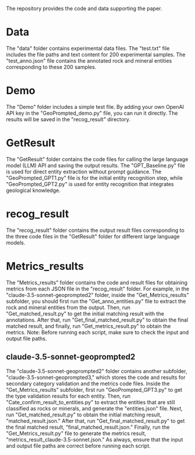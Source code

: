 The repository provides the code and data supporting the paper.

# Data

The "data" folder contains experimental data files. The "test.txt" file includes the file paths and text content for 200 experimental samples. The "test_anno.json" file contains the annotated rock and mineral entities corresponding to these 200 samples.
# Demo

The "Demo" folder includes a simple test file. By adding your own OpenAI API key in the "GeoPrompted_demo.py" file, you can run it directly. The results will be saved in the "recog_result" directory.

# GetResult

The "GetResult" folder contains the code files for calling the large language model (LLM) API and saving the output results. The "GPT_Baseline.py" file is used for direct entity extraction without prompt guidance. The "GeoPrompted_GPT1.py" file is for the initial entity recognition step, while "GeoPrompted_GPT2.py" is used for entity recognition that integrates geological knowledge.

# recog_result

The "recog_result" folder contains the output result files corresponding to the three code files in the "GetResult" folder for different large language models.

# Metrics_results

The "Metrics_results" folder contains the code and result files for obtaining metrics from each JSON file in the "recog_result" folder. For example, in the "claude-3.5-sonnet-geoprompted2" folder, inside the "Get_Metrics_results" subfolder, you should first run the "Get_anno_entities.py" file to extract the rock and mineral entities from the output. Then, run "Get_matched_result.py" to get the initial matching result with the annotations. After that, run "Get_final_matched_result.py" to obtain the final matched result, and finally, run "Get_metrics_result.py" to obtain the metrics. Note: Before running each script, make sure to check the input and output file paths.

## claude-3.5-sonnet-geoprompted2

The "claude-3.5-sonnet-geoprompted2" folder contains another subfolder, "claude-3.5-sonnet-geoprompted3," which stores the code and results for secondary category validation and the metrics code files. Inside the "Get_Metrics_results" subfolder, first run "GeoPrompted_GPT3.py" to get the type validation results for each entity. Then, run "Cate_confirm_result_to_entities.py" to extract the entities that are still classified as rocks or minerals, and generate the "entities.json" file. Next, run "Get_matched_result.py" to obtain the initial matching result, "matched_result.json." After that, run "Get_final_matched_result.py" to get the final matched result, "final_matched_result.json." Finally, run the "Get_Metrics_result.py" file to generate the metrics result, "metrics_result_claude-3.5-sonnet.json." As always, ensure that the input and output file paths are correct before running each script.
